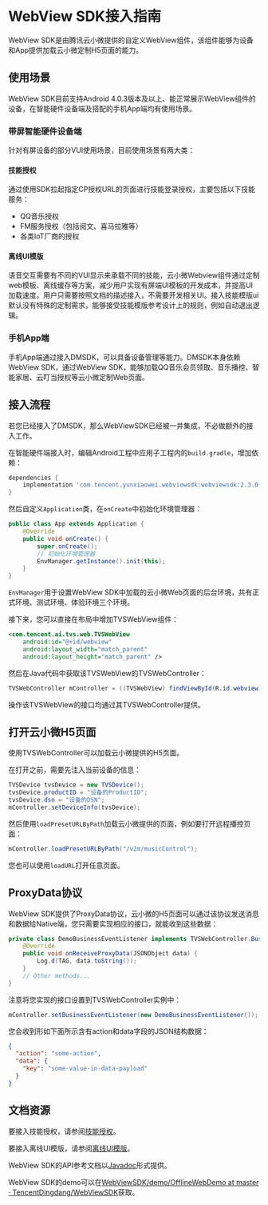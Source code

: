 # WebView SDK接入指南

WebView SDK是由腾讯云小微提供的自定义WebView组件，该组件能够为设备和App提供加载云小微定制H5页面的能力。

## 使用场景

WebView SDK目前支持Android 4.0.3版本及以上、能正常展示WebView组件的设备，在智能硬件设备端及搭配的手机App端均有使用场景。

### 带屏智能硬件设备端

针对有屏设备的部分VUI使用场景，目前使用场景有两大类：

#### 技能授权

通过使用SDK拉起指定CP授权URL的页面进行技能登录授权，主要包括以下技能服务：

 * QQ音乐授权
 * FM服务授权（包括阅文、喜马拉雅等）
 * 各类IoT厂商的授权

<!-- TODO: 确认支持的FM服务和IoT -->

#### 离线UI模版

语音交互需要有不同的VUI显示来承载不同的技能，云小微Webview组件通过定制web模板、离线缓存等方案，减少用户实现有屏端UI模板的开发成本，并提高UI加载速度。用户只需要按照文档的描述接入，不需要开发相关UI。接入技能模版ui默认没有特殊的定制需求，能够接受技能模版参考设计上的规则，例如自动退出逻辑。

### 手机App端

手机App端通过接入DMSDK，可以具备设备管理等能力。DMSDK本身依赖WebView SDK，通过WebView SDK，能够加载QQ音乐会员领取、音乐播控、智能家居、云叮当授权等云小微定制Web页面。

## 接入流程

若您已经接入了DMSDK，那么WebViewSDK已经被一并集成，不必做额外的接入工作。

在智能硬件端接入时，编辑Android工程中应用子工程内的`build.gradle`，增加依赖：

```groovy
dependencies {
    implementation 'com.tencent.yunxiaowei.webviewsdk:webviewsdk:2.3.0'
}
```

然后自定义`Application`类，在`onCreate`中初始化环境管理器：

```java
public class App extends Application {
    @Override
    public void onCreate() {
        super.onCreate();
        // 初始化环境管理器
        EnvManager.getInstance().init(this);
    }
}
```

`EnvManager`用于设置WebView SDK中加载的云小微Web页面的后台环境，共有正式环境、测试环境、体验环境三个环境。

接下来，您可以直接在布局中增加TVSWebView组件：

```xml
<com.tencent.ai.tvs.web.TVSWebView
    android:id="@+id/webview"
    android:layout_width="match_parent"
    android:layout_height="match_parent" />
```

然后在Java代码中获取该TVSWebView的TVSWebController：

```java
TVSWebController mController = ((TVSWebView) findViewById(R.id.webview)).getController();
```

操作该TVSWebView的接口均通过其TVSWebController提供。

## 打开云小微H5页面

使用TVSWebController可以加载云小微提供的H5页面。

在打开之前，需要先注入当前设备的信息：

```java
TVSDevice tvsDevice = new TVSDevice();
tvsDevice.productID = "设备的ProductID";
tvsDevice.dsn = "设备的DSN";
mController.setDeviceInfo(tvsDevice);
```

然后使用`loadPresetURLByPath`加载云小微提供的页面，例如要打开远程播控页面：

```java
mController.loadPresetURLByPath("/v2m/musicControl");
```

您也可以使用`loadURL`打开任意页面。

## ProxyData协议

WebView SDK提供了ProxyData协议，云小微的H5页面可以通过该协议发送消息和数据给Native端，您只需要实现相应的接口，就能收到这些数据：

```java
private class DemoBusinessEventListener implements TVSWebController.BusinessEventListener {
    @Override
    public void onReceiveProxyData(JSONObject data) {
        Log.d(TAG, data.toString());
    }
    // Other methods...
}
```

注意将您实现的接口设置到TVSWebController实例中：

```java
mController.setBusinessEventListener(new DemoBusinessEventListener());
```

您会收到形如下面所示含有action和data字段的JSON结构数据：

```json
{
  "action": "some-action",
  "data": {
    "key": "some-value-in-data-payload"
  }
}
```

## 文档资源

要接入技能授权，请参阅[技能授权](https://dingdang.qq.com/doc/page/304)。

要接入离线UI模版，请参阅[离线UI模版](https://dingdang.qq.com/doc/page/305)。

WebView SDK的API参考文档以[Javadoc](https://tencentdingdang.github.io/WebViewSDK/android/latest-redirect.html)形式提供。

WebView SDK的demo可以在[WebViewSDK/demo/OfflineWebDemo at master · TencentDingdang/WebViewSDK](https://github.com/TencentDingdang/WebViewSDK/tree/master/demo/OfflineWebDemo)获取。